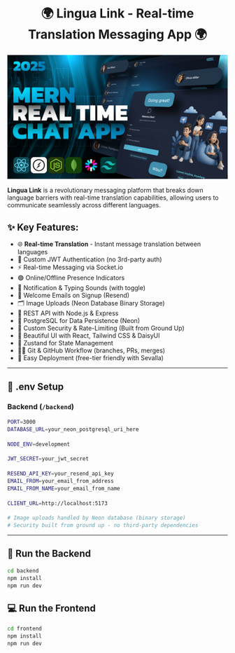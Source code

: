 <h1 align="center">🌍 Lingua Link - Real-time Translation Messaging App 🌍</h1>

![Demo App](/frontend/public/screenshot-for-readme.png)

**Lingua Link** is a revolutionary messaging platform that breaks down language barriers with real-time translation capabilities, allowing users to communicate seamlessly across different languages.

## ✨ Key Features:

- 🌐 **Real-time Translation** - Instant message translation between languages
- 🔐 Custom JWT Authentication (no 3rd-party auth)
- ⚡ Real-time Messaging via Socket.io
- 🟢 Online/Offline Presence Indicators
- 🔔 Notification & Typing Sounds (with toggle)
- 📨 Welcome Emails on Signup (Resend)
- 🗂️ Image Uploads (Neon Database Binary Storage)
- 🧰 REST API with Node.js & Express
- 🧱 PostgreSQL for Data Persistence (Neon)
- 🚦 Custom Security & Rate-Limiting (Built from Ground Up)
- 🎨 Beautiful UI with React, Tailwind CSS & DaisyUI
- 🧠 Zustand for State Management
- 🧑‍💻 Git & GitHub Workflow (branches, PRs, merges)
- 🚀 Easy Deployment (free-tier friendly with Sevalla)

---

## 🧪 .env Setup

### Backend (`/backend`)

```bash
PORT=3000
DATABASE_URL=your_neon_postgresql_uri_here

NODE_ENV=development

JWT_SECRET=your_jwt_secret

RESEND_API_KEY=your_resend_api_key
EMAIL_FROM=your_email_from_address
EMAIL_FROM_NAME=your_email_from_name

CLIENT_URL=http://localhost:5173

# Image uploads handled by Neon database (binary storage)
# Security built from ground up - no third-party dependencies
```

---

## 🔧 Run the Backend

```bash
cd backend
npm install
npm run dev
```

## 💻 Run the Frontend

```bash
cd frontend
npm install
npm run dev
```
